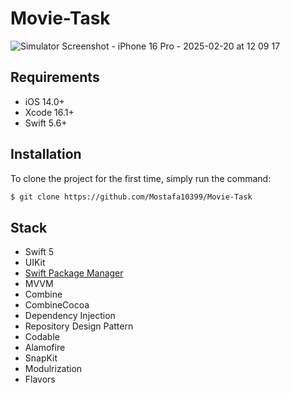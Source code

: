 # Movie-Task
![Simulator Screenshot - iPhone 16 Pro - 2025-02-20 at 12 09 17](https://github.com/user-attachments/assets/c9d7f95e-7f64-4d65-aef0-942e4395a298)

## Requirements

- iOS 14.0+
- Xcode 16.1+
- Swift 5.6+

## Installation

To clone the project for the first time, simply run the command:

```sh
$ git clone https://github.com/Mostafa10399/Movie-Task
```

## Stack

- Swift 5
- UIKit
- [Swift Package Manager](https://swift.org/package-manager/)
- MVVM
- Combine
- CombineCocoa
- Dependency Injection
- Repository Design Pattern
- Codable
- Alamofire
- SnapKit
- Modulrization
- Flavors
